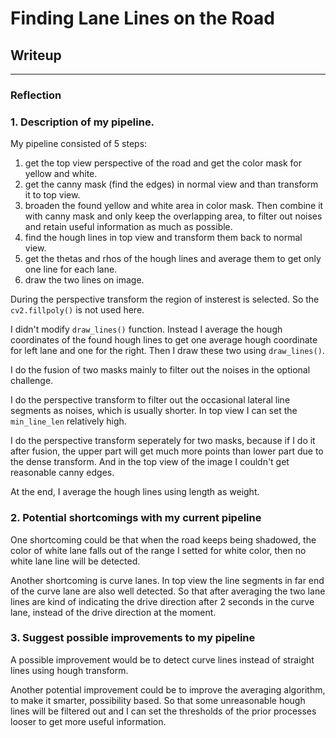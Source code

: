 # **Finding Lane Lines on the Road** 

## Writeup

---

### Reflection

### 1. Description of my pipeline.

My pipeline consisted of 5 steps:

 1. get the top view perspective of the road and get the color mask for yellow and white.
 2. get the canny mask (find the edges) in normal view and than transform it to top view.
 3. broaden the found yellow and white area in color mask. Then combine it with canny mask and only keep the overlapping area, to filter out noises and retain useful information as much as possible.
 4. find the hough lines in top view and transform them back to normal view.
 5. get the thetas and rhos of the hough lines and average them to get only one line for each lane.
 6. draw the two lines on image.

During the perspective transform the region of insterest is selected. So the `cv2.fillpoly()` is not used here.

I didn't modify `draw_lines()` function. Instead I average the hough coordinates of the found hough lines to get one average hough coordinate for left lane and one for the right. Then I draw these two using `draw_lines()`.

I do the fusion of two masks mainly to filter out the noises in the optional challenge.

I do the perspective transform to filter out the occasional lateral line segments as noises, which is usually shorter. In top view I can set the `min_line_len` relatively high.

I do the perspective transform seperately for two masks, because if I do it after fusion, the upper part will get much more points than lower part due to the dense transform. And in the top view of the image I couldn't get reasonable canny edges.

At the end, I average the hough lines using length as weight.


### 2. Potential shortcomings with my current pipeline


One shortcoming could be that when the road keeps being shadowed, the color of white lane falls out of the range I setted for white color, then no white lane line will be detected.

Another shortcoming is curve lanes. In top view the line segments in far end of the curve lane are also well detected. So that after averaging the two lane lines are kind of indicating the drive direction after 2 seconds in the curve lane, instead of the drive direction at the moment.


### 3. Suggest possible improvements to my pipeline

A possible improvement would be to detect curve lines instead of straight lines using hough transform.

Another potential improvement could be to improve the averaging algorithm, to make it smarter, possibility based. So that some unreasonable hough lines will be filtered out and I can set the thresholds of the prior processes looser to get more useful information.
